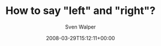 ---
title: 'How to say &quot;left&quot; and &quot;right&quot;?'
posts: 31
hash: 'US85m766'
author: 'Sven Walper'
date: 2008-03-29T15:12:11+00:00
sources:
  - https://tokipona.yahoogroups.narkive.com/US85m766
---